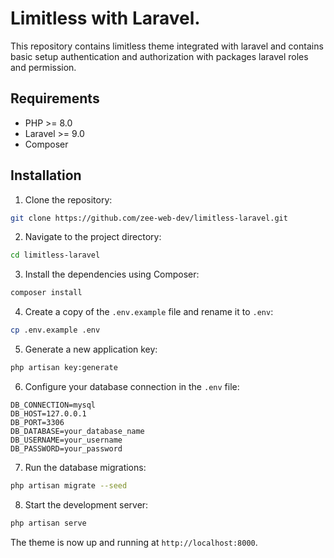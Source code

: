 
# Limitless with Laravel.

This repository contains limitless theme integrated with laravel and contains basic setup authentication and authorization with packages laravel roles and permission.

## Requirements

- PHP >= 8.0
- Laravel >= 9.0
- Composer

## Installation

1. Clone the repository:

```bash
git clone https://github.com/zee-web-dev/limitless-laravel.git
```

2. Navigate to the project directory:

```bash
cd limitless-laravel
```

3. Install the dependencies using Composer:

```bash
composer install
```

4. Create a copy of the `.env.example` file and rename it to `.env`:

```bash
cp .env.example .env
```

5. Generate a new application key:

```bash
php artisan key:generate
```

6. Configure your database connection in the `.env` file:

```dotenv
DB_CONNECTION=mysql
DB_HOST=127.0.0.1
DB_PORT=3306
DB_DATABASE=your_database_name
DB_USERNAME=your_username
DB_PASSWORD=your_password
```

7. Run the database migrations:

```bash
php artisan migrate --seed
```

8. Start the development server:

```bash
php artisan serve
```

The theme is now up and running at `http://localhost:8000`.
